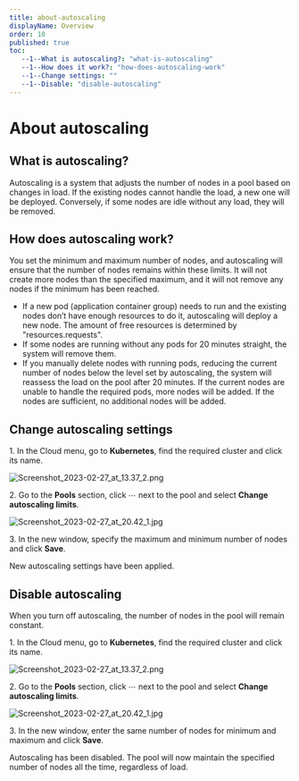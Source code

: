 ```yaml
---
title: about-autoscaling
displayName: Overview
order: 10
published: true
toc:
   --1--What is autoscaling?: "what-is-autoscaling"
   --1--How does it work?: "how-does-autoscaling-work"
   --1--Change settings: ""
   --1--Disable: "disable-autoscaling"
---
```

# About autoscaling
  
## What is autoscaling?

Autoscaling is a system that adjusts the number of nodes in a pool based on changes in load. If the existing nodes cannot handle the load, a new one will be deployed. Conversely, if some nodes are idle without any load, they will be removed. 

## How does autoscaling work?

You set the minimum and maximum number of nodes, and autoscaling will ensure that the number of nodes remains within these limits. It will not create more nodes than the specified maximum, and it will not remove any nodes if the minimum has been reached. 

*   If a new pod (application container group) needs to run and the existing nodes don’t have enough resources to do it, autoscaling will deploy a new node. The amount of free resources is determined by "resources.requests".
*   If some nodes are running without any pods for 20 minutes straight, the system will remove them.     
*   If you manually delete nodes with running pods, reducing the current number of nodes below the level set by autoscaling, the system will reassess the load on the pool after 20 minutes. If the current nodes are unable to handle the required pods, more nodes will be added. If the nodes are sufficient, no additional nodes will be added.

## Change autoscaling settings

1\. In the Cloud menu, go to **Kubernetes**, find the required cluster and click its name.

<img src="https://support.gcore.com/hc/article_attachments/13323994996881" alt="Screenshot_2023-02-27_at_13.37_2.png">

2\. Go to the **Pools** section, click ⋯ next to the pool and select **Change autoscaling limits**.

<img src="https://support.gcore.com/hc/article_attachments/13328028097425" alt="Screenshot_2023-02-27_at_20.42_1.jpg">

3\. In the new window, specify the maximum and minimum number of nodes and click **Save**.

New autoscaling settings have been applied.

## Disable autoscaling

When you turn off autoscaling, the number of nodes in the pool will remain constant.

1\. In the Cloud menu, go to **Kubernetes**, find the required cluster and click its name.

<img src="https://support.gcore.com/hc/article_attachments/13325419009809" alt="Screenshot_2023-02-27_at_13.37_2.png">

2\. Go to the **Pools** section, click ⋯ next to the pool and select **Change autoscaling limits**.

<img src="https://support.gcore.com/hc/article_attachments/13328028097425" alt="Screenshot_2023-02-27_at_20.42_1.jpg">

3\. In the new window, enter the same number of nodes for minimum and maximum and click **Save**.

Autoscaling has been disabled. The pool will now maintain the specified number of nodes all the time, regardless of load.